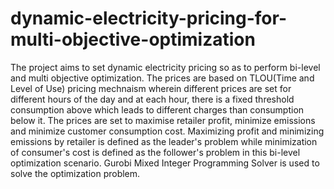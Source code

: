 # dynamic-electricity-pricing-for-multi-objective-optimization
The project aims to set dynamic electricity pricing so as to perform bi-level and multi objective optimization. The prices are based on TLOU(Time and Level of Use) pricing mechnaism wherein different prices are set for different hours of the day and at each hour, there is a fixed threshold consumption above which leads to different charges than consumption below it. The prices are set to maximise retailer profit, minimize emissions and minimize customer consumption cost. Maximizing profit and minimizing emissions by retailer is defined as the leader's problem while minimization of consumer's cost is defined as the follower's problem in this bi-level optimization scenario. Gurobi Mixed Integer Programming Solver is used to solve the optimization problem. 
